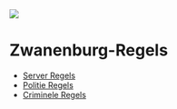  <img src="https://media.discordapp.net/attachments/836180708443029564/836181118885298216/sUwvblL.png?width=1080&height=169" />

# Zwanenburg-Regels

- [Server Regels](https://github.com/Amped16/as_carthief)
- [Politie Regels](https://github.com/Amped16/as_carthief)
- [Criminele Regels](https://github.com/ZwanenBurgRP/ZwanenBurgRP/blob/main/Criminele%20regels)
